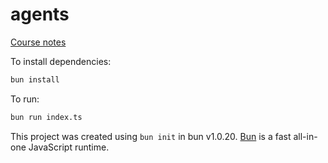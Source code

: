 # agents

[Course notes](https://clumsy-humor-894.notion.site/Agent-from-scratch-13554fed51a380749554c44aa8989406?pvs=4)

To install dependencies:

```bash
bun install
```

To run:

```bash
bun run index.ts
```

This project was created using `bun init` in bun v1.0.20. [Bun](https://bun.sh) is a fast all-in-one JavaScript runtime.
